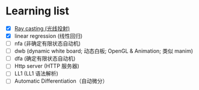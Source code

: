 # Learning list

- [x] [Ray casting (光线投射)](https://github.com/IEXPECTATION/Raycasting)
- [x] linear regression (线性回归)
- [ ] nfa (非确定有限状态自动机)
- [ ] dwb (dynamic white board; 动态白板; OpenGL & Animation; 类似 manim)
- [ ] dfa (确定有限状态自动机)
- [ ] Http server (HTTP 服务器)
- [ ] LL1 (LL1 语法解析)
- [ ] Automatic Differentiation（自动微分）